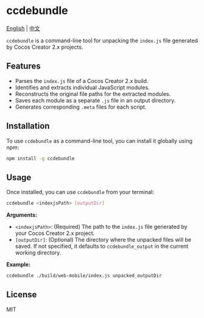 # ccdebundle
[English](./README.md) | [中文](./README.zh-CN.md)

`ccdebundle` is a command-line tool for unpacking the `index.js` file generated by Cocos Creator 2.x projects.

## Features

-   Parses the `index.js` file of a Cocos Creator 2.x build.
-   Identifies and extracts individual JavaScript modules.
-   Reconstructs the original file paths for the extracted modules.
-   Saves each module as a separate `.js` file in an output directory.
-   Generates corresponding `.meta` files for each script.

## Installation

To use `ccdebundle` as a command-line tool, you can install it globally using npm:

```bash
npm install -g ccdebundle
```

## Usage

Once installed, you can use `ccdebundle` from your terminal:

```bash
ccdebundle <indexjsPath> [outputDir]
```

**Arguments:**

-   `<indexjsPath>`: (Required) The path to the `index.js` file generated by your Cocos Creator 2.x project.
-   `[outputDir]`: (Optional) The directory where the unpacked files will be saved. If not specified, it defaults to `ccdebundle_output` in the current working directory.

**Example:**

```bash
ccdebundle ./build/web-mobile/index.js unpacked_outputDir
```

## License

MIT